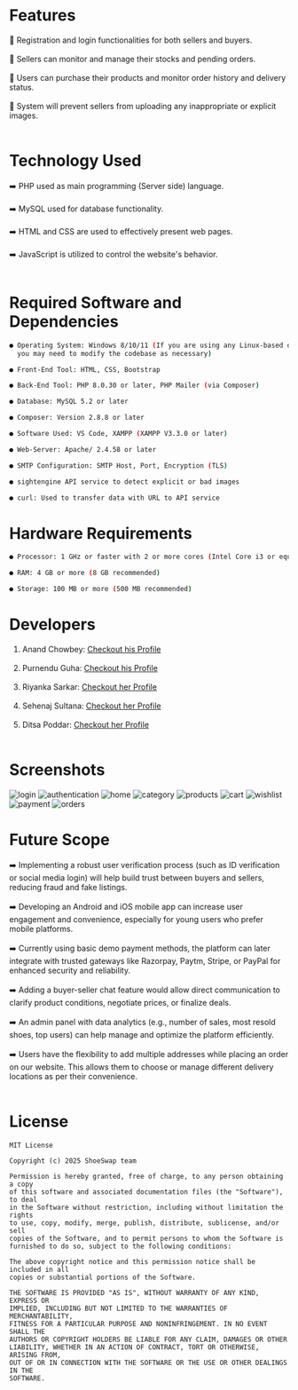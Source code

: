# Features
  🌟 Registration and login functionalities for both sellers and buyers. <br><br>
  🌟 Sellers can monitor and manage their stocks and pending orders. <br><br>
  🌟 Users can purchase their products and monitor order history and delivery status. <br><br>
  🌟 System will prevent sellers from uploading any inappropriate or explicit images. <br><br>
  
# Technology Used
  ➡️ PHP used as main programming (Server side) language. <br><br>
  ➡️ MySQL used for database functionality. <br><br>
  ➡️ HTML and CSS are used to effectively present web pages. <br><br>
  ➡️ JavaScript is utilized to control the website's behavior. <br><br>
  
# Required Software and Dependencies
```sh
● Operating System: Windows 8/10/11 (If you are using any Linux-based operating system,
  you may need to modify the codebase as necessary)

● Front-End Tool: HTML, CSS, Bootstrap

● Back-End Tool: PHP 8.0.30 or later, PHP Mailer (via Composer)

● Database: MySQL 5.2 or later

● Composer: Version 2.8.8 or later

● Software Used: VS Code, XAMPP (XAMPP V3.3.0 or later)

● Web-Server: Apache/ 2.4.58 or later

● SMTP Configuration: SMTP Host, Port, Encryption (TLS)

● sightengine API service to detect explicit or bad images

● curl: Used to transfer data with URL to API service
```

# Hardware Requirements
```sh
● Processor: 1 GHz or faster with 2 or more cores (Intel Core i3 or equivalent)

● RAM: 4 GB or more (8 GB recommended)

● Storage: 100 MB or more (500 MB recommended)
```

# Developers
1. Anand Chowbey: [Checkout his Profile](https://github.com/Dev-Anand-007) <br><br>
2. Purnendu Guha: [Checkout his Profile](https://github.com/Shuvo1505) <br><br>
3. Riyanka Sarkar: [Checkout her Profile](https://github.com/riyankasarkar) <br><br>
4. Sehenaj Sultana: [Checkout her Profile](https://github.com/sehenaj) <br><br>
5. Ditsa Poddar: [Checkout her Profile](https://github.com/Ditsa11) <br><br>

# Screenshots
![login](https://github.com/user-attachments/assets/e1fd6435-f585-49cf-a89d-03e80ef0a7eb)
![authentication](https://github.com/user-attachments/assets/f7162bbd-e675-4b54-af8d-fa32b0895910)
![home](https://github.com/user-attachments/assets/51f41237-b6c2-4108-b92b-aca896179b9e)
![category](https://github.com/user-attachments/assets/230a6f3f-8f0a-4647-aba1-c5643dacb76c)
![products](https://github.com/user-attachments/assets/3ecd1e64-3c3d-4a37-86a2-97add13a8ce8)
![cart](https://github.com/user-attachments/assets/8f609810-e265-4ad0-b3ce-658923a612cd)
![wishlist](https://github.com/user-attachments/assets/5fa02f2b-4c66-41bb-8f1a-3a2a2117aee7)
![payment](https://github.com/user-attachments/assets/f75eeb80-4b36-45af-9ecf-8cc90c069f78)
![orders](https://github.com/user-attachments/assets/e3ac84ac-6f21-40cc-b5cf-cf369d632ded)

# Future Scope
  ➡️ Implementing a robust user verification process (such as ID verification or social media login) will help build trust between buyers and sellers, reducing fraud and fake listings. <br><br>
  ➡️ Developing an Android and iOS mobile app can increase user engagement and convenience, especially for young users who prefer mobile platforms. <br><br>
  ➡️ Currently using basic demo payment methods, the platform can later integrate with trusted gateways like Razorpay, Paytm, Stripe, or PayPal for enhanced security and reliability. <br><br>
  ➡️ Adding a buyer-seller chat feature would allow direct communication to clarify product conditions, negotiate prices, or finalize deals. <br><br>
  ➡️ An admin panel with data analytics (e.g., number of sales, most resold shoes, top users) can help manage and optimize the platform efficiently. <br><br>
  ➡️ Users have the flexibility to add multiple addresses while placing an order on our website. This allows them to choose or manage different delivery locations as per their convenience. <br><br>
  
# License
```
MIT License

Copyright (c) 2025 ShoeSwap team

Permission is hereby granted, free of charge, to any person obtaining a copy
of this software and associated documentation files (the "Software"), to deal
in the Software without restriction, including without limitation the rights
to use, copy, modify, merge, publish, distribute, sublicense, and/or sell
copies of the Software, and to permit persons to whom the Software is
furnished to do so, subject to the following conditions:

The above copyright notice and this permission notice shall be included in all
copies or substantial portions of the Software.

THE SOFTWARE IS PROVIDED "AS IS", WITHOUT WARRANTY OF ANY KIND, EXPRESS OR
IMPLIED, INCLUDING BUT NOT LIMITED TO THE WARRANTIES OF MERCHANTABILITY,
FITNESS FOR A PARTICULAR PURPOSE AND NONINFRINGEMENT. IN NO EVENT SHALL THE
AUTHORS OR COPYRIGHT HOLDERS BE LIABLE FOR ANY CLAIM, DAMAGES OR OTHER
LIABILITY, WHETHER IN AN ACTION OF CONTRACT, TORT OR OTHERWISE, ARISING FROM,
OUT OF OR IN CONNECTION WITH THE SOFTWARE OR THE USE OR OTHER DEALINGS IN THE
SOFTWARE.
```
